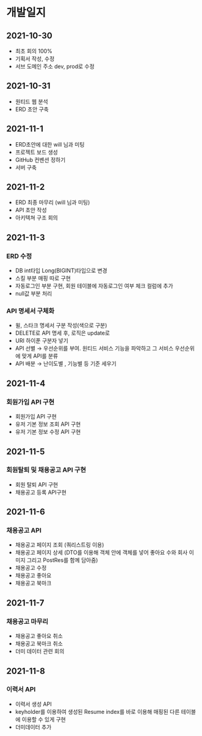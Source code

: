   # 개발일지
  ## 2021-10-30
 
  - 최초 회의 100%  
  - 기획서 작성, 수정  
  - 서브 도메인 주소 dev, prod로 수정  

  ## 2021-10-31
  
  - 원티드 웹 분석
  - ERD 초안 구축

  ## 2021-11-1
  
  - ERD초안에 대한 will 님과 미팅
  - 프로젝트 보드 생성
  - GitHub 컨벤션 정하기
  - 서버 구축

  ## 2021-11-2
  
  - ERD 최종 마무리 (will 님과 미팅)
  - API 초안 작성
  - 아키텍쳐 구조 회의


  ## 2021-11-3
    
   ### ERD 수정 
   - DB int타입 Long(BIGINT)타입으로 변경
   - 스킬 부분 매핑 따로 구현
   - 자동로그인 부분 구현, 회원 테이블에 자동로그인 여부 체크 컬럼에 추가
   - null값 부분 처리
   
   ### API 명세서 구체화
   - 윌, 스타크 명세서 구분 작성(색으로 구분)
   - DELETE로 API 명세 후, 로직은 update로
   - URI 하이푼 구분자 넣기
   - API 선별 → 우선순위를 부여. 원티드 서비스 기능을 파악하고 그 서비스 우선순위에 맞게 API를 분류
   - API 배분 → 난이도별 , 기능별 등 기준 세우기


## 2021-11-4

  ### 회원가입 API 구현
  - 회원가입 API 구현
  - 유저 기본 정보 조회 API 구현
  - 유저 기본 정보 수정 API 구현



## 2021-11-5

  
  ### 회원탈퇴 및 채용공고 API 구현
   - 회원 탈퇴 API 구현
   - 채용공고 등록 API구현

## 2021-11-6

  ### 채용공고 API
  - 채용공고 페이지 조회 (쿼리스트링 이용)
  - 채용공고 페이지 상세 (DTO를 이용해 객체 안에 객체를 넣어 좋아요 수와 회사 이미지 그리고 PostRes를 함께 담아줌)
  - 채용공고 수정
  - 채용공고 좋아요
  - 채용공고 북마크

## 2021-11-7

  ### 채용공고 마무리
  - 채용공고 좋아요 취소
  - 채용공고 북마크 취소
  - 더미 데이터 관련 회의 
  
## 2021-11-8
  
  ### 이력서 API
  - 이력서 생성 API
  - keyholder를 이용하여 생성된 Resume index를 바로 이용해 매핑된 다른 테이블에 이용할 수 있게 구현
  - 더미데이터 추가
